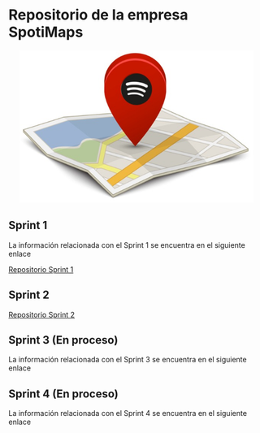 # Repositorio de la empresa SpotiMaps
<p align="center">
  <img width="460" height="300" src="https://github.com/NLopezT04/isi-SpotiMaps/blob/Sprint1/LOGO.jpeg">
</p>

## Sprint 1
La información relacionada con el Sprint 1 se encuentra en el siguiente enlace

[Repositorio Sprint 1](https://github.com/NLopezT04/isi-SpotiMaps/tree/Sprint1)

## Sprint 2
[Repositorio Sprint 2](https://github.com/NLopezT04/isi-SpotiMaps/tree/Sprint2)

## Sprint 3 (En proceso)
La información relacionada con el Sprint 3 se encuentra en el siguiente enlace

## Sprint 4 (En proceso)
La información relacionada con el Sprint 4 se encuentra en el siguiente enlace

